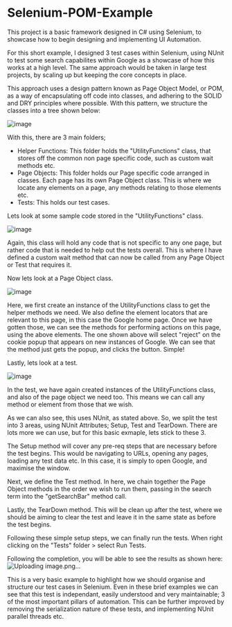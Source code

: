 # Selenium-POM-Example

This project is a basic framework designed in C# using Selenium, to showcase how to begin designing and implementing UI Automation.

For this short example, I designed 3 test cases within Selenium, using NUnit to test some search capabilites within Google as a showcase of how this works at a high level. The same approach would be taken in large test projects, by scaling up but keeping the core concepts in place.

This approach uses a design pattern known as Page Object Model, or POM, as a way of encapsulating off code into classes, and adhering to the SOLID and DRY principles where possible. With this pattern, we structure the classes into a tree shown below:

![image](https://github.com/oisin-mcl/Selenium-POM/assets/56615317/522e6df7-2235-4325-ab64-66f7529f00a9)

With this, there are 3 main folders;
  - Helper Functions: This folder holds the "UtilityFunctions" class, that stores off the common non page specific code, such as custom wait methods etc.
  - Page Objects: This folder holds our Page specific code arranged in classes. Each page has its own Page Object class. This is where we locate any elements on a page, any methods relating to those elements etc.
  - Tests: This holds our test cases.

 Lets look at some sample code stored in the "UtilityFunctions" class.

![image](https://github.com/oisin-mcl/Selenium-POM/assets/56615317/b6b49a17-3f2e-4857-9d2c-cc9abea0f7b4)

Again, this class will hold any code that is not specific to any one page, but rather code that is needed to help out the tests overall. This is where I have defined a custom wait method that can now be called from any Page Object or Test that requires it.

Now lets look at a Page Object class.

![image](https://github.com/oisin-mcl/Selenium-POM/assets/56615317/7ce5002c-d601-49a6-9ce7-ea45443734d7)

Here, we first create an instance of the UtilityFunctions class to get the helper methods we need. We also define the element locators that are relevant to this page, in this case the Google home page.
Once we have gotten those, we can see the methods for performing actions on this page, using the above elements. The one shown above will select "reject" on the cookie popup that appears on new instances of Google. We can see that the method just gets the popup, and clicks the button. Simple!

Lastly, lets look at a test.

![image](https://github.com/oisin-mcl/Selenium-POM/assets/56615317/3a91e67b-6bdd-4822-997b-7ada7b7055e9)

In the test, we have again created instances of the UtilityFunctions class, and also of the page object we need too. This means we can call any method or element from those that we wish.

As we can also see, this uses NUnit, as stated above. So, we split the test into 3 areas, using NUnit Attributes; Setup, Test and TearDown. There are lots more we can use, but for this basic exmaple, lets stick to these 3.

The Setup method will cover any pre-req steps that are necessary before the test begins. This would be navigating to URLs, opening any pages, loading any test data etc. In this case, it is simply to open Google, and maximise the window.

Next, we define the Test method. In here, we chain together the Page Object methods in the order we wish to run them, passing in the search term into the "getSearchBar" method call.

Lastly, the TearDown method. This will be clean up after the test, where we should be aiming to clear the test and leave it in the same state as before the test begins.

Following these simple setup steps, we can finally run the tests. When right clicking on the "Tests" folder > select Run Tests.

Following the completion, you will be able to see the results as shown here:
![Uploading image.png…]()

This is a very basic example to highlight how we should organise and structure our test cases in Selenium. Even in these brief examples we can see that this test is independant, easily understood and very maintainable; 3 of the most important pillars of automation. This can be further improved by removing the serialization nature of these tests, and implementing NUnit parallel threads etc.
